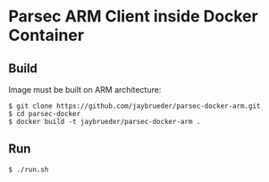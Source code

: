 # Parsec ARM Client inside Docker Container

## Build

Image must be built on ARM architecture:

```
$ git clone https://github.com/jaybrueder/parsec-docker-arm.git
$ cd parsec-docker
$ docker build -t jaybrueder/parsec-docker-arm .
```

## Run

```
$ ./run.sh
```
